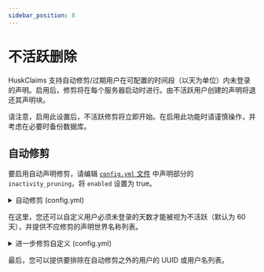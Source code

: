 ```yaml
---
sidebar_position: 8
---
```


# 不活跃删除

HuskClaims 支持自动修剪/过期用户在可配置的时间段（以天为单位）内未登录的声明。启用后，修剪将在每个服务器启动时进行。由不活跃用户创建的声明将退还其声明块。

请注意，启用此设置后，不活跃修剪将立即开始。在启用此功能时请谨慎操作，并考虑在必要时备份数据库。

## 自动修剪
要启用自动声明修剪，请编辑 [`config.yml` 文件](config) 中声明部分的 `inactivity_pruning`，将 `enabled` 设置为 true。

<details>
<summary>自动修剪 (config.yml)</summary>

```yaml
  # 自动删除由现在不活跃用户创建的声明的设置
  inactivity_pruning:
    # 是否删除所有由标记为不活跃的用户创建的声明。（警告：危险！）
    enabled: false
    # 用户必须未登录的天数才能被标记为不活跃（最小值：1）
    inactive_days: 60
    # 排除修剪的世界列表。
    excluded_worlds: []
    # 排除不活跃声明修剪的用户列表（通过 UUID 或用户名）
    excluded_users: []
```
</details>

在这里，您还可以自定义用户必须未登录的天数才能被视为不活跃（默认为 60 天），并提供不应修剪的声明世界名称列表。

<details>
<summary>进一步修剪自定义 (config.yml)</summary>

```yaml
    # 排除修剪的世界列表。
    excluded_worlds: [ 'world_the_end' ]
    # 排除不活跃声明修剪的用户列表（通过 UUID 或用户名）
    excluded_users: [ 'William278', '2c9e9697-0517-4e7a-825d-916a2eaebd64' ]
```
</details>

最后，您可以提供要排除在自动修剪之外的用户的 UUID 或用户名列表。